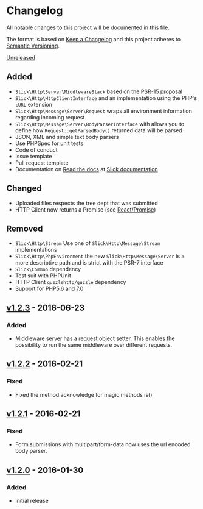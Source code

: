 # Changelog

All notable changes to this project will be documented in this file.

The format is based on [Keep a Changelog](http://keepachangelog.com/en/1.0.0/)
and this project adheres to [Semantic Versioning](http://semver.org/spec/v2.0.0.html).

[Unreleased]
## Added
- ``Slick\Http\Server\MiddlewareStack`` based on the [PSR-15 proposal](https://www.php-fig.org/psr/psr-15/)
- ``Slick\Http\HttpClientInterface`` and an implementation using the PHP's ``cURL`` extension
- ``Slick\Http\Message\Server\Request`` wraps all environment information regarding incoming request
- ``Slick\Http\Message\Server\BodyParserInterface`` with allows you to define how ``Request::getParsedBody()``
  returned data will be parsed
- JSON, XML and simple text body parsers
- Use PHPSpec for unit tests 
- Code of conduct
- Issue template
- Pull request template
- Documentation on [Read the docs](https://readthedocs.org/) at [Slick documentation](http://www.slick-framework.com)

## Changed
- Uploaded files respects the tree dept that was submitted
- HTTP Client now returns a Promise (see [React/Promise](https://github.com/reactphp/promise))

## Removed
- ``Slick\Http\Stream`` Use one of ``Slick\Http\Message\Stream`` implementations
- ``Slick\Http\PhpEnvironment`` the new ``Slick\Http\Message\Server`` is a more descriptive
  path and is strict with the PSR-7 interface
- ``Slick\Common`` dependency
- Test suit with PHPUnit
- HTTP Client ``guzzlehttp/guzzle`` dependency
- Support for PHP5.6 and 7.0

## [v1.2.3] - 2016-06-23
### Added
- Middleware server has a request object setter. This enables the possibility
  to run the same middleware over different requests.

## [v1.2.2] - 2016-02-21
### Fixed
- Fixed the method acknowledge for magic methods is<Method>()

## [v1.2.1] - 2016-02-21
### Fixed
- Form submissions with multipart/form-data now uses the url encoded body parser.

## [v1.2.0] - 2016-01-30 
### Added
- Initial release

[Unreleased]: https://github.com/slickframework/http/compare/v1.2.0...HEAD
[v1.2.3]: https://github.com/slickframework/http/compare/v1.2.3...master
[v1.2.2]: https://github.com/slickframework/http/compare/v1.2.2...master
[v1.2.1]: https://github.com/slickframework/http/compare/v1.2.1...master
[v1.2.0]: https://github.com/slickframework/http/compare/v1.2.0...master
